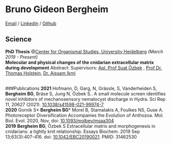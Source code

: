 
# Bruno Gideon Bergheim

[Email](mailto:b.bergheim@gmx.de) / [Linkedin](https://www.linkedin.com/in/bruno-gideon-bergheim-b6162b101/) / [Github](https://github.com/XylotrupesGideon/)

## Science

__PhD Thesis__ @[Center for Organismal Studies, University Heidelberg](https://www.cos.uni-heidelberg.de/en) _(March 2019 - Present)_<br>
**Molecular and physical changes of the cnidarian extracellular matrix during development**
Abstract: 
Supervisors: [Apl. Prof Suat Özbek](https://www.cos.uni-heidelberg.de/en/research-groups/molecular-evolution-and-genomics/prof-suat-ozbek) , [Prof Dr. Thomas Holstein](https://www.cos.uni-heidelberg.de/en/research-groups/molecular-evolution-and-genomics), [Dr. Aissam Ikmi](https://www.embl.org/groups/ikmi/)
<br><br>

###Publications
**2021**
Hofmann, D, Garg, N, Grässle, S, Vanderheiden S, **Bergheim BG**, Bräse S, Jung N, Özbek S.. A small molecule screen identifies novel inhibitors of mechanosensory nematocyst discharge in Hydra. Sci Rep 11, 20627 (2021). [10.1038/s41598-021-99974-7](https://doi.org/10.1038/s41598-021-99974-7)
<br>
**2020**
Gornik S* **Bergheim BG*** Morel B, Stamatakis A, Foulkes NS, Guse A. Photoreceptor Diversification Accompanies the Evolution of Anthozoa. Mol. Biol. Evol. 2020, Nov, doi: [10.1093/molbev/msaa304](https://doi.org/10.1093/molbev/msaa304)
<br>
**2019**
**Bergheim BG**, Özbek S Extracellular matrix and morphogenesis in cnidarians: a tightly knit relationship.
Essays Biochem. 2019 Sep 13;63(3):407-416. doi: [10.1042/EBC20190021](https://doi.org/10.1042/EBC20190021). PMID:
31462530

